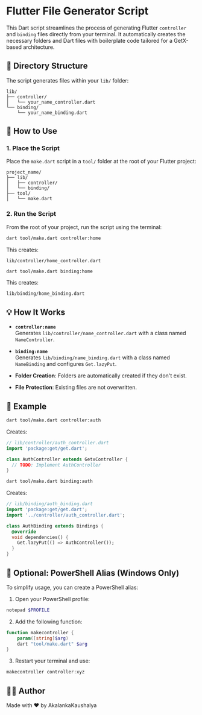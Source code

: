 # Flutter File Generator Script

This Dart script streamlines the process of generating Flutter `controller` and `binding` files directly from your terminal. It automatically creates the necessary folders and Dart files with boilerplate code tailored for a GetX-based architecture.

## 📁 Directory Structure

The script generates files within your `lib/` folder:

```
lib/
├── controller/
│   └── your_name_controller.dart
└── binding/
    └── your_name_binding.dart
```

## 🚀 How to Use

### 1. Place the Script
Place the `make.dart` script in a `tool/` folder at the root of your Flutter project:

```
project_name/
├── lib/
│   ├── controller/
│   └── binding/
├── tool/
│   └── make.dart
```

### 2. Run the Script
From the root of your project, run the script using the terminal:

```bash
dart tool/make.dart controller:home
```

This creates:

```
lib/controller/home_controller.dart
```

```bash
dart tool/make.dart binding:home
```

This creates:

```
lib/binding/home_binding.dart
```

## 💡 How It Works

- **`controller:name`**  
  Generates `lib/controller/name_controller.dart` with a class named `NameController`.
  
- **`binding:name`**  
  Generates `lib/binding/name_binding.dart` with a class named `NameBinding` and configures `Get.lazyPut`.

- **Folder Creation**: Folders are automatically created if they don't exist.  
- **File Protection**: Existing files are not overwritten.

## 🧪 Example

```bash
dart tool/make.dart controller:auth
```

Creates:

```dart
// lib/controller/auth_controller.dart
import 'package:get/get.dart';

class AuthController extends GetxController {
  // TODO: Implement AuthController
}
```

```bash
dart tool/make.dart binding:auth
```

Creates:

```dart
// lib/binding/auth_binding.dart
import 'package:get/get.dart';
import '../controller/auth_controller.dart';

class AuthBinding extends Bindings {
  @override
  void dependencies() {
    Get.lazyPut(() => AuthController());
  }
}
```

## 🧩 Optional: PowerShell Alias (Windows Only)

To simplify usage, you can create a PowerShell alias:

1. Open your PowerShell profile:

```powershell
notepad $PROFILE
```

2. Add the following function:

```powershell
function makecontroller {
    param([string]$arg)
    dart "tool/make.dart" $arg
}
```

3. Restart your terminal and use:

```bash
makecontroller controller:xyz
```

## 🧑‍💻 Author

Made with ❤️ by AkalankaKaushalya